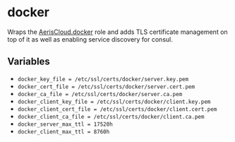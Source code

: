 # docker

Wraps the [AerisCloud.docker](https://github.com/aeriscloud/ansible-docker) role
and adds TLS certificate management on top of it as well as enabling service
discovery for consul.

## Variables

* `docker_key_file = /etc/ssl/certs/docker/server.key.pem`
* `docker_cert_file = /etc/ssl/certs/docker/server.cert.pem`
* `docker_ca_file = /etc/ssl/certs/docker/server.ca.pem`
* `docker_client_key_file = /etc/ssl/certs/docker/client.key.pem`
* `docker_client_cert_file = /etc/ssl/certs/docker/client.cert.pem`
* `docker_client_ca_file = /etc/ssl/certs/docker/client.ca.pem`
* `docker_server_max_ttl = 17520h`
* `docker_client_max_ttl = 8760h`